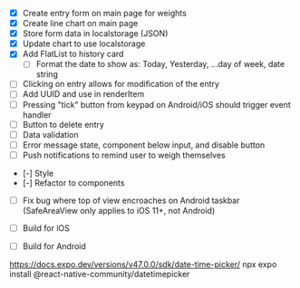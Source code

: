 - [X] Create entry form on main page for weights
- [X] Create line chart on main page
- [X] Store form data in localstorage (JSON)
- [X] Update chart to use localstorage
- [X] Add FlatList to history card
    - [ ] Format the date to show as: Today, Yesterday, ...day of week, date string
- [ ] Clicking on entry allows for modification of the entry
- [ ] Add UUID and use in renderItem
- [ ] Pressing "tick" button from keypad on Android/iOS should trigger event handler
- [ ] Button to delete entry
- [ ] Data validation
- [ ] Error message state, component below input, and disable button
- [ ] Push notifications to remind user to weigh themselves
- [-] Style
- [-] Refactor to components
- [ ] Fix bug where top of view encroaches on Android taskbar (SafeAreaView only applies to iOS 11+, not Android)
- [ ] Build for iOS
- [ ] Build for Android


https://docs.expo.dev/versions/v47.0.0/sdk/date-time-picker/
npx expo install @react-native-community/datetimepicker